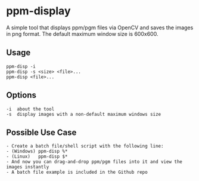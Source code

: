 # ppm-display
 A simple tool that displays ppm/pgm files via OpenCV and saves the images in png format. The default maximum window size is 600x600.
## Usage
    ppm-disp -i
    ppm-disp -s <size> <file>...
    ppm-disp <file>...
## Options
    -i  about the tool
    -s  display images with a non-default maximum windows size
## Possible Use Case
    - Create a batch file/shell script with the following line:
    - (Windows) ppm-disp %*
    - (Linux)   ppm-disp $*
    - And now you can drag-and-drop ppm/pgm files into it and view the images instantly
    - A batch file example is included in the Github repo